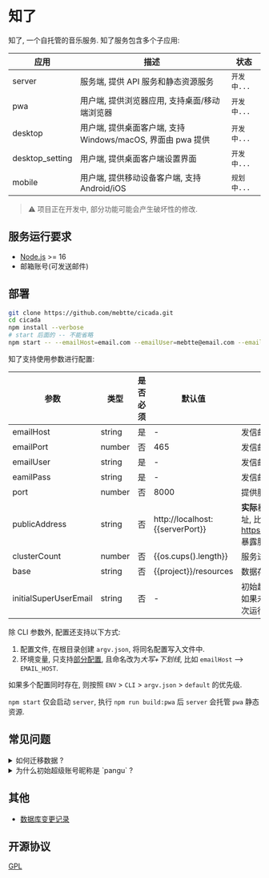 # 知了

知了, 一个自托管的音乐服务. 知了服务包含多个子应用:

| 应用            | 描述                                                        | 状态        |
| --------------- | ----------------------------------------------------------- | ----------- |
| server          | 服务端, 提供 API 服务和静态资源服务                         | `开发中...` |
| pwa             | 用户端, 提供浏览器应用, 支持桌面/移动端浏览器               | `开发中...` |
| desktop         | 用户端, 提供桌面客户端, 支持 Windows/macOS, 界面由 pwa 提供 | `开发中...` |
| desktop_setting | 用户端, 提供桌面客户端设置界面                              | `开发中...` |
| mobile          | 用户端, 提供移动设备客户端, 支持 Android/iOS                | `规划中...` |

> ⚠️ 项目正在开发中, 部分功能可能会产生破坏性的修改.

## 服务运行要求

- [Node.js](https://nodejs.org) >= 16
- 邮箱账号(可发送邮件)

## 部署

```sh
git clone https://github.com/mebtte/cicada.git
cd cicada
npm install --verbose
# start 后面的 -- 不能省略
npm start -- --emailHost=email.com --emailUser=mebtte@email.com --emailPass=secret
```

知了支持使用参数进行配置:

| 参数                  | 类型   | 是否必须 | 默认值                          | 描述                                                         |
| --------------------- | ------ | -------- | ------------------------------- | ------------------------------------------------------------ |
| emailHost             | string | 是       | -                               | 发信邮箱域名                                                 |
| emailPort             | number | 否       | 465                             | 发信邮箱端口                                                 |
| emailUser             | string | 是       | -                               | 发信邮箱账号                                                 |
| eamilPass             | string | 是       | -                               | 发信邮箱密码                                                 |
| port                  | number | 否       | 8000                            | 提供服务的端口                                               |
| publicAddress         | string | 否       | http://localhost:{{serverPort}} | **实际**暴露服务的地址, 比如通过 https://cicada.com 暴露服务 |
| clusterCount          | number | 否       | {{os.cups().length}}            | 服务进程数量                                                 |
| base                  | string | 否       | {{project}}/resources           | 数据存放目录                                                 |
| initialSuperUserEmail | string | 否       | -                               | 初始超级账号邮箱, 如果未指定, 将在首次运行提示输入           |

除 CLI 参数外, 配置还支持以下方式:

1. 配置文件, 在根目录创建 `argv.json`, 将同名配置写入文件中.
2. 环境变量, 只支持[部分配置](./apps/server/src/env.ts), 且命名改为*大写+下划线*, 比如 `emailHost` --> `EMAIL_HOST`.

如果多个配置同时存在, 则按照 `ENV` > `CLI` > `argv.json` > `default` 的优先级.

`npm start` 仅会启动 `server`, 执行 `npm run build:pwa` 后 `server` 会托管 `pwa` 静态资源.

## 常见问题

<details>
  <summary>如何迁移数据 ?</summary>

知了所有数据都位于 `base` 目录下, 将 `base` 目录复制或者移动即可完成迁移.

</details>

<details>
  <summary>为什么初始超级账号昵称是 `pangu` ?</summary>

`pangu` === `盘古`.

</details>

## 其他

- [数据库变更记录](./db_changelog.md)

## 开源协议

[GPL](./license)
